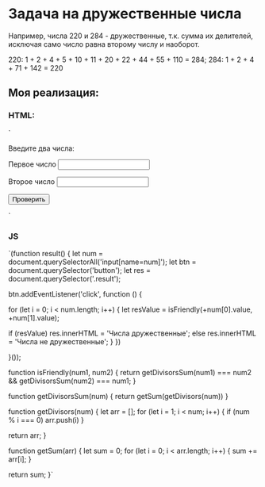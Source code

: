 # Задача на дружественные числа

Например, числа 220 и 284 - дружественные, т.к. сумма их делителей, исключая само число равна второму числу и наоборот.

220: 1 + 2 + 4 + 5 + 10 + 11 + 20 + 22 + 44 + 55 + 110 = 284;
284: 1 + 2 + 4 + 71 + 142 = 220

## Моя реализация:

### HTML:

`<p>Введите два числа:</p>

<label for="num1">Первое число
<input type="text" id="num1" name="num">
</label>

<label for="num2">Второе число
<input type="text" id="num2" name="num">
</label>

<button>Проверить</button>

<p class="result"></p>`

### JS

`(function result() {
let num = document.querySelectorAll('input[name=num]');
let btn = document.querySelector('button');
let res = document.querySelector('.result');

btn.addEventListener('click', function () {

for (let i = 0; i < num.length; i++) {
  let resValue = isFriendly(+num[0].value, +num[1].value);

  if (resValue) res.innerHTML = 'Числа дружественные';
  else res.innerHTML = 'Числа не дружественные';
}
})

}());


function isFriendly(num1, num2) {
return getDivisorsSum(num1) === num2 && getDivisorsSum(num2) === num1;
}

function getDivisorsSum(num) {
return getSum(getDivisors(num))
}

function getDivisors(num) {
let arr = [];
for (let i = 1; i < num; i++) {
if (num % i === 0) arr.push(i)
}

return arr;
}

function getSum(arr) {
let sum = 0;
for (let i = 0; i < arr.length; i++) {
sum += arr[i];
}

return sum;
}`

